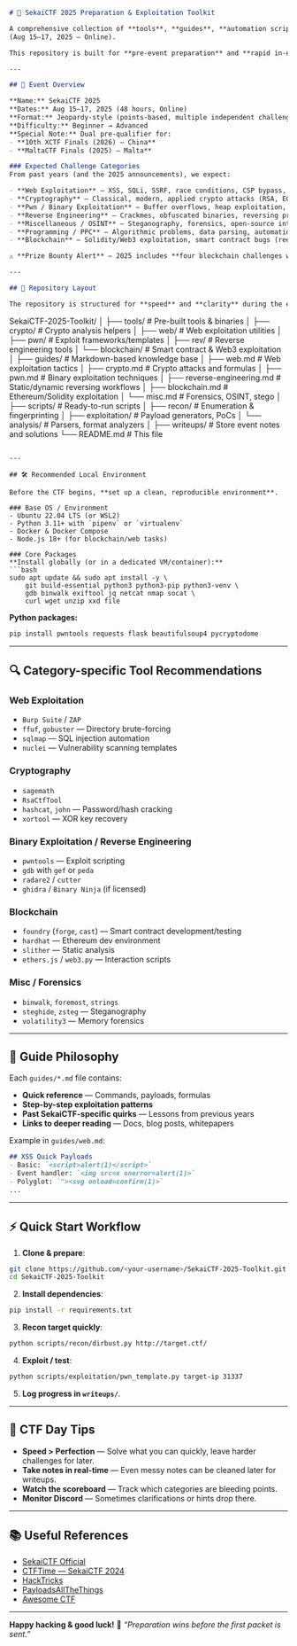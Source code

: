 ```markdown
# 🏴 SekaiCTF 2025 Preparation & Exploitation Toolkit

A comprehensive collection of **tools**, **guides**, **automation scripts**, and **cheat sheets** to assist with challenges in [SekaiCTF 2025](https://ctf.sekai.team/)  
(Aug 15–17, 2025 — Online).

This repository is built for **pre-event preparation** and **rapid in-event exploitation**, designed to speed up common tasks such as reconnaissance, analysis, and exploitation for all major CTF categories.

---

## 📅 Event Overview

**Name:** SekaiCTF 2025  
**Dates:** Aug 15–17, 2025 (48 hours, Online)  
**Format:** Jeopardy-style (points-based, multiple independent challenges)  
**Difficulty:** Beginner → Advanced  
**Special Note:** Dual pre-qualifier for:
- **10th XCTF Finals (2026) — China**
- **MaltaCTF Finals (2025) — Malta**

### Expected Challenge Categories
From past years (and the 2025 announcements), we expect:

- **Web Exploitation** — XSS, SQLi, SSRF, race conditions, CSP bypass, server misconfigs
- **Cryptography** — Classical, modern, applied crypto attacks (RSA, ECC, hash collisions)
- **Pwn / Binary Exploitation** — Buffer overflows, heap exploitation, ret2libc, Windows kernel
- **Reverse Engineering** — Crackmes, obfuscated binaries, reversing protocols
- **Miscellaneous / OSINT** — Steganography, forensics, open-source intelligence
- **Programming / PPC** — Algorithmic problems, data parsing, automation
- **Blockchain** — Solidity/Web3 exploitation, smart contract bugs (reentrancy, delegatecall, signature forgery)

⚠ **Prize Bounty Alert** — 2025 includes **four blockchain challenges with USDT bounties** for the fastest solves.

---

## 📂 Repository Layout

The repository is structured for **speed** and **clarity** during the event:

```

SekaiCTF-2025-Toolkit/
│
├── tools/                      # Pre-built tools & binaries
│   ├── crypto/                  # Crypto analysis helpers
│   ├── web/                     # Web exploitation utilities
│   ├── pwn/                     # Exploit frameworks/templates
│   ├── rev/                     # Reverse engineering tools
│   └── blockchain/              # Smart contract & Web3 exploitation
│
├── guides/                     # Markdown-based knowledge base
│   ├── web.md                   # Web exploitation tactics
│   ├── crypto.md                # Crypto attacks and formulas
│   ├── pwn.md                   # Binary exploitation techniques
│   ├── reverse-engineering.md   # Static/dynamic reversing workflows
│   ├── blockchain.md            # Ethereum/Solidity exploitation
│   └── misc.md                  # Forensics, OSINT, stego
│
├── scripts/                    # Ready-to-run scripts
│   ├── recon/                   # Enumeration & fingerprinting
│   ├── exploitation/            # Payload generators, PoCs
│   └── analysis/                 # Parsers, format analyzers
│
├── writeups/                   # Store event notes and solutions
└── README.md                   # This file

````

---

## 🛠 Recommended Local Environment

Before the CTF begins, **set up a clean, reproducible environment**.

### Base OS / Environment
- Ubuntu 22.04 LTS (or WSL2)
- Python 3.11+ with `pipenv` or `virtualenv`
- Docker & Docker Compose
- Node.js 18+ (for blockchain/web tasks)

### Core Packages
**Install globally (or in a dedicated VM/container):**
```bash
sudo apt update && sudo apt install -y \
    git build-essential python3 python3-pip python3-venv \
    gdb binwalk exiftool jq netcat nmap socat \
    curl wget unzip xxd file
````

**Python packages:**

```bash
pip install pwntools requests flask beautifulsoup4 pycryptodome
```

---

## 🔍 Category-specific Tool Recommendations

### Web Exploitation

* `Burp Suite` / `ZAP`
* `ffuf`, `gobuster` — Directory brute-forcing
* `sqlmap` — SQL injection automation
* `nuclei` — Vulnerability scanning templates

### Cryptography

* `sagemath`
* `RsaCtfTool`
* `hashcat`, `john` — Password/hash cracking
* `xortool` — XOR key recovery

### Binary Exploitation / Reverse Engineering

* `pwntools` — Exploit scripting
* `gdb` with `gef` or `peda`
* `radare2` / `cutter`
* `ghidra` / `Binary Ninja` (if licensed)

### Blockchain

* `foundry` (`forge`, `cast`) — Smart contract development/testing
* `hardhat` — Ethereum dev environment
* `slither` — Static analysis
* `ethers.js` / `web3.py` — Interaction scripts

### Misc / Forensics

* `binwalk`, `foremost`, `strings`
* `steghide`, `zsteg` — Steganography
* `volatility3` — Memory forensics

---

## 📖 Guide Philosophy

Each `guides/*.md` file contains:

* **Quick reference** — Commands, payloads, formulas
* **Step-by-step exploitation patterns**
* **Past SekaiCTF-specific quirks** — Lessons from previous years
* **Links to deeper reading** — Docs, blog posts, whitepapers

Example in `guides/web.md`:

```markdown
## XSS Quick Payloads
- Basic: `<script>alert(1)</script>`
- Event handler: `<img src=x onerror=alert(1)>`
- Polyglot: `"><svg onload=confirm(1)>`
...
```

---

## ⚡ Quick Start Workflow

1. **Clone & prepare**:

```bash
git clone https://github.com/<your-username>/SekaiCTF-2025-Toolkit.git
cd SekaiCTF-2025-Toolkit
```

2. **Install dependencies**:

```bash
pip install -r requirements.txt
```

3. **Recon target quickly**:

```bash
python scripts/recon/dirbust.py http://target.ctf/
```

4. **Exploit / test**:

```bash
python scripts/exploitation/pwn_template.py target-ip 31337
```

5. **Log progress in `writeups/`**.

---

## 📌 CTF Day Tips

* **Speed > Perfection** — Solve what you can quickly, leave harder challenges for later.
* **Take notes in real-time** — Even messy notes can be cleaned later for writeups.
* **Watch the scoreboard** — Track which categories are bleeding points.
* **Monitor Discord** — Sometimes clarifications or hints drop there.

---

## 📚 Useful References

* [SekaiCTF Official](https://ctf.sekai.team/)
* [CTFTime — SekaiCTF 2024](https://ctftime.org/event/2243/tasks/)
* [HackTricks](https://book.hacktricks.xyz/)
* [PayloadsAllTheThings](https://github.com/swisskyrepo/PayloadsAllTheThings)
* [Awesome CTF](https://github.com/apsdehal/awesome-ctf)

---

**Happy hacking & good luck!** 🐾
*“Preparation wins before the first packet is sent.”*
